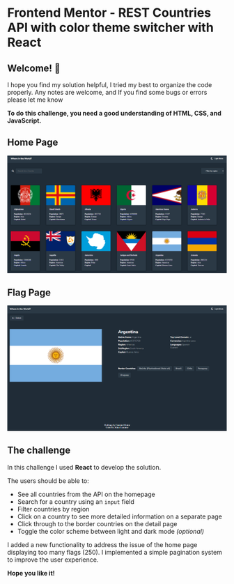 # Frontend Mentor - REST Countries API with color theme switcher with React

## Welcome! 👋

I hope you find my solution helpful, I tried my best to organize the code properly.
Any notes are welcome, and If you find some bugs or errors please let me know

**To do this challenge, you need a good understanding of HTML, CSS, and JavaScript.**

## Home Page

![Home Page](./screenshot.png)

## Flag Page

![Flag Page](./screenshot-flag.png)

## The challenge

In this challenge I used **React** to develop the solution.

The users should be able to:

- See all countries from the API on the homepage
- Search for a country using an `input` field
- Filter countries by region
- Click on a country to see more detailed information on a separate page
- Click through to the border countries on the detail page
- Toggle the color scheme between light and dark mode _(optional)_

I added a new functionality to address the issue of the home page displaying too many flags (250). I implemented a simple pagination system to improve the user experience.

**Hope you like it!**
